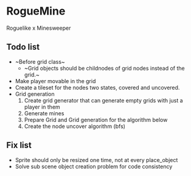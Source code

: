 # RogueMine
Roguelike x Minesweeper

## Todo list
- ~Before grid class~
  - ~Grid objects should be childnodes of grid nodes instead of the grid.~
- Make player movable in the grid
- Create a tileset for the nodes two states, covered and uncovered.
- Grid generation
  1. Create grid generator that can generate empty grids with just a player in them
  2. Generate mines
  3. Prepare Grid and Grid generation for the algorithm below
  4. Create the node uncover algorithm (bfs)
  
## Fix list 
- Sprite should only be resized one time, not at every place_object
- Solve sub scene object creation problem for code consistency
